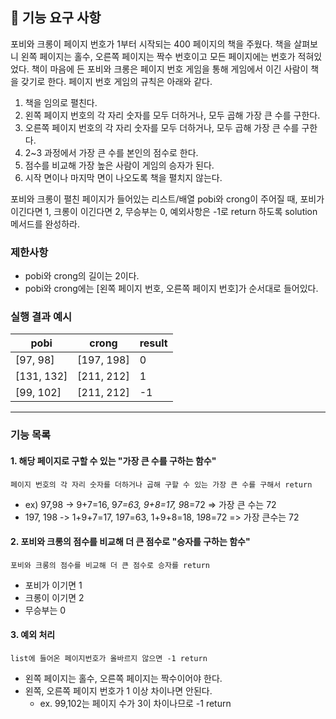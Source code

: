 ## 🚀 기능 요구 사항

포비와 크롱이 페이지 번호가 1부터 시작되는 400 페이지의 책을 주웠다. 책을 살펴보니 왼쪽 페이지는 홀수, 오른쪽 페이지는 짝수 번호이고 모든 페이지에는 번호가 적혀있었다. 책이 마음에 든 포비와 크롱은 페이지 번호 게임을 통해 게임에서 이긴 사람이 책을 갖기로 한다. 페이지 번호 게임의 규칙은 아래와 같다.

1. 책을 임의로 펼친다.
2. 왼쪽 페이지 번호의 각 자리 숫자를 모두 더하거나, 모두 곱해 가장 큰 수를 구한다.
3. 오른쪽 페이지 번호의 각 자리 숫자를 모두 더하거나, 모두 곱해 가장 큰 수를 구한다.
4. 2~3 과정에서 가장 큰 수를 본인의 점수로 한다.
5. 점수를 비교해 가장 높은 사람이 게임의 승자가 된다.
6. 시작 면이나 마지막 면이 나오도록 책을 펼치지 않는다.

포비와 크롱이 펼친 페이지가 들어있는 리스트/배열 pobi와 crong이 주어질 때, 포비가 이긴다면 1, 크롱이 이긴다면 2, 무승부는 0, 예외사항은 -1로 return 하도록 solution 메서드를 완성하라.

### 제한사항

- pobi와 crong의 길이는 2이다.
- pobi와 crong에는 [왼쪽 페이지 번호, 오른쪽 페이지 번호]가 순서대로 들어있다.

### 실행 결과 예시

| pobi | crong | result |
| --- | --- | --- |
| [97, 98] | [197, 198] | 0 |
| [131, 132] | [211, 212] | 1 |
| [99, 102] | [211, 212] | -1 |


---

### 기능 목록
#### 1. 해당 페이지로 구할 수 있는 "가장 큰 수를 구하는 함수"

    페이지 번호의 각 자리 숫자를 더하거나 곱해 구할 수 있는 가장 큰 수를 구해서 return
   - ex) 97,98 -> 9+7=16, 9*7=63, 9+8=17, 9*8=72 => 가장 큰 수는 72
   - 197, 198 -> 1+9+7=17, 1*9*7=63, 1+9+8=18, 1*9*8=72 => 가장 큰수는 72

#### 2. 포비와 크롱의 점수를 비교해 더 큰 점수로 "승자를 구하는 함수"

    포비와 크롱의 점수를 비교해 더 큰 점수로 승자를 return
   - 포비가 이기면 1
   - 크롱이 이기면 2
   - 무승부는 0

#### 3. 예외 처리
    list에 들어온 페이지번호가 올바르지 않으면 -1 return

- 왼쪽 페이지는 홀수, 오른쪽 페이지는 짝수이어야 한다.
- 왼쪽, 오른쪽 페이지 번호가 1 이상 차이나면 안된다.
    - ex. 99,102는 페이지 수가 3이 차이나므로 -1 return
    